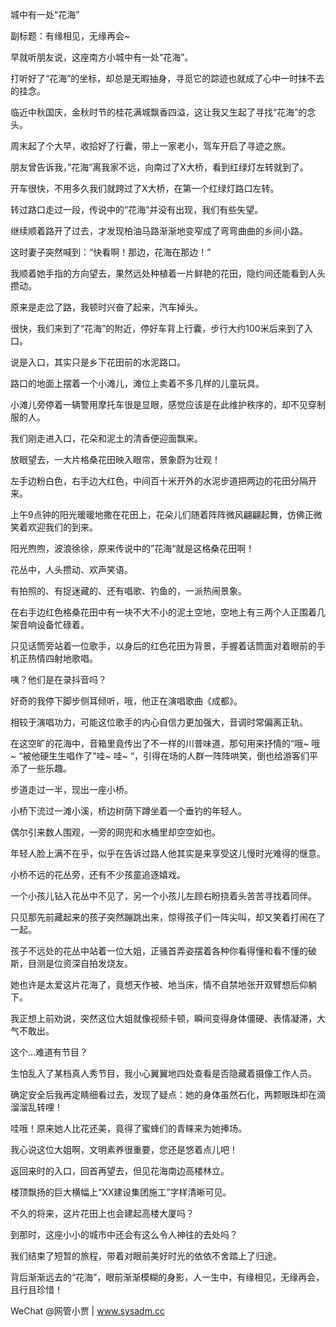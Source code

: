 城中有一处“花海”

副标题：有缘相见，无缘再会~



早就听朋友说，这座南方小城中有一处“花海”。

打听好了“花海”的坐标，却总是无暇抽身，寻觅它的踪迹也就成了心中一时抹不去的挂念。

临近中秋国庆，金秋时节的桂花满城飘香四溢，这让我又生起了寻找“花海”的念头。



周末起了个大早，收拾好了行囊，带上一家老小，驾车开启了寻迹之旅。

朋友曾告诉我，”花海“离我家不远，向南过了X大桥，看到红绿灯左转就到了。

开车很快，不用多久我们就跨过了X大桥，在第一个红绿灯路口左转。

转过路口走过一段，传说中的“花海”并没有出现，我们有些失望。



继续顺着路开了过去，才发现柏油马路渐渐地变窄成了弯弯曲曲的乡间小路。

这时妻子突然喊到：“快看啊！那边，花海在那边！”

我顺着她手指的方向望去，果然远处种植着一片鲜艳的花田，隐约间还能看到人头攒动。

原来是走岔了路，我顿时兴奋了起来，汽车掉头。



很快，我们来到了“花海”的附近，停好车背上行囊，步行大约100米后来到了入口。

说是入口，其实只是乡下花田前的水泥路口。

路口的地面上摆着一个小滩儿，滩位上卖着不多几样的儿童玩具。

小滩儿旁停着一辆警用摩托车很是显眼，感觉应该是在此维护秩序的，却不见穿制服的人。



我们刚走进入口，花朵和泥土的清香便迎面飘来。

放眼望去，一大片格桑花田映入眼帘，景象蔚为壮观！

左手边粉白色，右手边大红色，中间百十米开外的水泥步道把两边的花田分隔开来。

上午9点钟的阳光暖暖地撒在花田上，花朵儿们随着阵阵微风翩翩起舞，仿佛正微笑着欢迎我们的到来。

阳光煦煦，波浪徐徐，原来传说中的”花海“就是这格桑花田啊！



花丛中，人头攒动、欢声笑语。

有拍照的、有捉迷藏的、还有唱歌、钓鱼的，一派热闹景象。

在右手边红色格桑花田中有一块不大不小的泥土空地，空地上有三两个人正围着几架音响设备忙碌着。

只见话筒旁站着一位歌手，以身后的红色花田为背景，手握着话筒面对着眼前的手机正热情四射地歌唱。

咦？他们是在录抖音吗？

好奇的我停下脚步侧耳倾听，哦，他正在演唱歌曲《成都》。

相较于演唱功力，可能这位歌手的内心自信力更加强大，音调时常偏离正轨。

在这空旷的花海中，音箱里竟传出了不一样的川普味道，那句用来抒情的“哦~ 哦~ “被他硬生生唱作了”哇~ 哇~ “，引得在场的人群一阵阵哄笑，倒也给游客们平添了一些乐趣。



步道走过一半，现出一座小桥。

小桥下流过一滩小溪，桥边树荫下蹲坐着一个垂钓的年轻人。

偶尔引来数人围观，一旁的网兜和水桶里却空空如也。

年轻人脸上满不在乎，似乎在告诉过路人他其实是来享受这儿慢时光难得的惬意。



小桥不远的花丛旁，还有不少孩童追逐嬉戏。

一个小孩儿钻入花丛中不见了，另一个小孩儿左顾右盼挠着头苦苦寻找着同伴。

只见那先前藏起来的孩子突然蹦跳出来，惊得孩子们一阵尖叫，却又笑着打闹在了一起。



孩子不远处的花丛中站着一位大姐，正骚首弄姿摆着各种你看得懂和看不懂的破斯，目测是位资深自拍发烧友。

她也许是太爱这片花海了，竟想天作被、地当床，情不自禁地张开双臂想后仰躺下。

我正想上前劝说，突然这位大姐就像视频卡顿，瞬间变得身体僵硬、表情凝滞，大气不敢出。

这个...难道有节目？

生怕乱入了某档真人秀节目，我小心翼翼地四处查看是否隐藏着摄像工作人员。

确定安全后我再定睛细看过去，发现了疑点：她的身体虽然石化，两颗眼珠却在滴溜溜乱转哩！

哇哦！原来她人比花还美，竟得了蜜蜂们的青睐来为她捧场。

我心说这位大姐啊，文明素养很重要，您还是悠着点儿吧！



返回来时的入口，回首再望去，但见花海南边高楼林立。

楼顶飘扬的巨大横幅上“XX建设集团施工”字样清晰可见。

不久的将来，这片花田上也会建起高楼大厦吗？

到那时，这座小小的城市中还会有这么令人神往的去处吗？

我们结束了短暂的旅程，带着对眼前美好时光的依依不舍踏上了归途。

背后渐渐远去的“花海”，眼前渐渐模糊的身影，人一生中，有缘相见，无缘再会，且行且珍惜！



WeChat @网管小贾 | www.sysadm.cc



